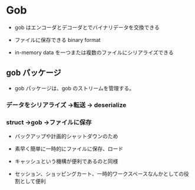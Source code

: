 # Gob

* gob はエンコーダとデコーダとでバイナリデータを交換できる

* ファイルに保存できる binary format

* in-memory data を一つまたは複数のファイルにシリアライズできる


## gob パッケージ
* gob パッケージは、gob のストリームを管理する。




### データをシリアライズ →転送 → deserialize




### struct →gob →ファイルに保存
* バックアップや計画的シャットダウンのため
* 素早く簡単に一時的にファイルに保存、ロード

* キャッシュという機構が便利であるのと同様



* セッション、ショッピングカート、一時的ワークスペースなんかとしての役割として便利
